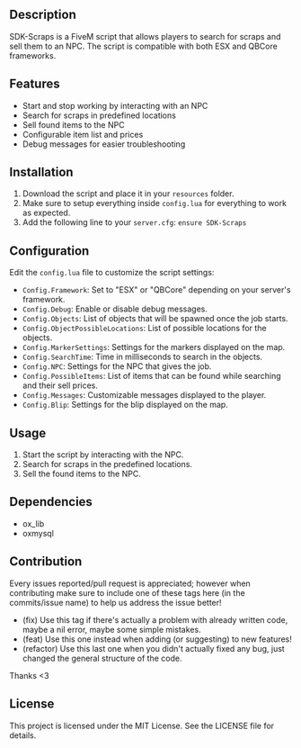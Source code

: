 ## Description
SDK-Scraps is a FiveM script that allows players to search for scraps and sell them to an NPC. The script is compatible with both ESX and QBCore frameworks.

## Features
* Start and stop working by interacting with an NPC
* Search for scraps in predefined locations
* Sell found items to the NPC
* Configurable item list and prices
* Debug messages for easier troubleshooting

## Installation
1. Download the script and place it in your `resources` folder.
2. Make sure to setup everything inside `config.lua` for everything to work as expected.
3. Add the following line to your `server.cfg`: `ensure SDK-Scraps`

## Configuration
Edit the `config.lua` file to customize the script settings:
* `Config.Framework`: Set to "ESX" or "QBCore" depending on your server's framework.
* `Config.Debug`: Enable or disable debug messages.
* `Config.Objects`: List of objects that will be spawned once the job starts.
* `Config.ObjectPossibleLocations`: List of possible locations for the objects.
* `Config.MarkerSettings`: Settings for the markers displayed on the map.
* `Config.SearchTime`: Time in milliseconds to search in the objects.
* `Config.NPC`: Settings for the NPC that gives the job.
* `Config.PossibleItems`: List of items that can be found while searching and their sell prices.
* `Config.Messages`: Customizable messages displayed to the player.
* `Config.Blip`: Settings for the blip displayed on the map.

## Usage
1. Start the script by interacting with the NPC.
2. Search for scraps in the predefined locations.
3. Sell the found items to the NPC.

## Dependencies
* ox_lib
* oxmysql

## Contribution
Every issues reported/pull request is appreciated; however when contributing make sure to include one of these tags here (in the commits/issue name) to help us address the issue better!
- (fix) Use this tag if there's actually a problem with already written code, maybe a nil error, maybe some simple mistakes.
- (feat) Use this one instead when adding (or suggesting) to new features!
- (refactor) Use this last one when you didn't actually fixed any bug, just changed the general structure of the code.

Thanks <3

## License
This project is licensed under the MIT License. See the LICENSE file for details.